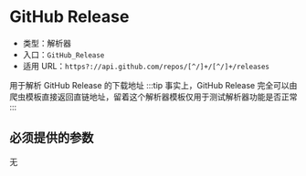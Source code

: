 # GitHub Release

- 类型：解析器
- 入口：`GitHub_Release`
- 适用 URL：`https?://api.github.com/repos/[^/]+/[^/]+/releases`

用于解析 GitHub Release 的下载地址
:::tip
事实上，GitHub Release 完全可以由爬虫模板直接返回直链地址，留着这个解析器模板仅用于测试解析器功能是否正常
:::

## 必须提供的参数

无
